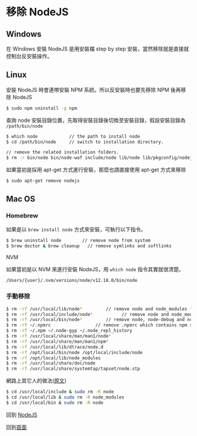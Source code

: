 # 移除 NodeJS

## Windows

在 Windows 安裝 NodeJS 是用安裝檔 step by step 安裝，當然移除就是直接就控制台反安裝操作。

## Linux

安裝 NodeJS 時會連帶安裝 NPM 系統。所以反安裝時也要先移除 NPM 後再移除 NodeJS

```bash
$ sudo npm uninstall -g npm
```

查詢 node 安裝目錄位置，先取得安裝目錄後切換至安裝目錄，假設安裝目錄為 `/path/bin/node` 

```bash
$ which node            // the path to install node
$ cd /path/bin/node     // switch to installation directory.

// remove the related installation folders.
$ rm -r bin/node bin/node-waf include/node lib/node lib/pkgconfig/nodejs.pc share/man/man1/node.1
```

如果當初是採用 apt-get 方式進行安裝，那麼也請直接使用 apt-get 方式來移除

```bash
$ sudo apt-get remove nodejs
```

## Mac OS

### Homebrew

如果是以 `brew install node` 方式來安裝，可執行以下指令。

```bash
$ brew uninstall node	     // remove node from system
$ brew doctor & brew cleanup   // remove symlinks and softlinks 
```

NVM

如果當初是以 NVM 來進行安裝 NodeJS，用 `which node` 指令其實就很清楚。

```bash
/Users/{user}/.nvm/versions/node/v12.18.0/bin/node
```

### 手動移除

```bash
$ rm -rf /usr/local/lib/node* 		  // remove node and node_modules from /usr/local/lib
$ rm -rf /usr/local/include/node*           // remove node and node_modules from /usr/local/include
$ rm -rf /usr/local/bin/node*		  // remove node, node-debug and node-gyp from /usr/local/bin
$ rm -rf ~/.npmrc				  // remove .npmrc which contains npm settings from home directory.  										                  // recommended to keep if you wanbt a re-installation.
$ rm -rf ~/.npm ~/.node-gyp ~/.node_repl_history
$ rm -rf /usr/local/share/man/man1/node*
$ rm -rf /usr/local/share/man/man1/npm*
$ rm -rf /usr/local/lib/dtrace/node.d
$ rm -rf /opt/local/bin/node /opt/local/include/node
$ rm -rf /opt/local/lib/node_modules
$ rm -rf /usr/local/share/doc/node
$ rm -rf /usr/local/share/systemtap/tapset/node.stp
```

網路上其它人的做法([原文](https://www.positronx.io/how-to-uninstall-node-js-and-npm-from-macos/))

```bash
$ cd /usr/local/include & sudo rm -R node
$ cd /usr/local/lib & sudo rm -R node_modules
$ cd /usr/local/bin & sudo rm -R node
```

回到 [NodeJS](./README.md)

回到[首面](../README.md)

